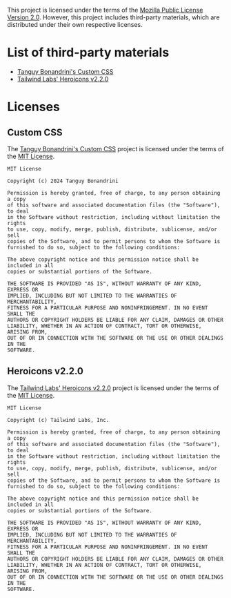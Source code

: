 This project is licensed under the terms of the [Mozilla Public License Version 2.0](LICENSE).
However, this project includes third-party materials, which are distributed under their own respective licenses.

# List of third-party materials

- [Tanguy Bonandrini's Custom CSS](#custom-css)
- [Tailwind Labs' Heroicons v2.2.0](#heroicons-v220)

# Licenses

## Custom CSS

The [Tanguy Bonandrini's Custom CSS](https://github.com/tanguylegazon/custom-css) project is licensed under the terms of the
[MIT License](https://github.com/tanguylegazon/custom-css/blob/main/LICENSE).

```text
MIT License

Copyright (c) 2024 Tanguy Bonandrini

Permission is hereby granted, free of charge, to any person obtaining a copy
of this software and associated documentation files (the "Software"), to deal
in the Software without restriction, including without limitation the rights
to use, copy, modify, merge, publish, distribute, sublicense, and/or sell
copies of the Software, and to permit persons to whom the Software is
furnished to do so, subject to the following conditions:

The above copyright notice and this permission notice shall be included in all
copies or substantial portions of the Software.

THE SOFTWARE IS PROVIDED "AS IS", WITHOUT WARRANTY OF ANY KIND, EXPRESS OR
IMPLIED, INCLUDING BUT NOT LIMITED TO THE WARRANTIES OF MERCHANTABILITY,
FITNESS FOR A PARTICULAR PURPOSE AND NONINFRINGEMENT. IN NO EVENT SHALL THE
AUTHORS OR COPYRIGHT HOLDERS BE LIABLE FOR ANY CLAIM, DAMAGES OR OTHER
LIABILITY, WHETHER IN AN ACTION OF CONTRACT, TORT OR OTHERWISE, ARISING FROM,
OUT OF OR IN CONNECTION WITH THE SOFTWARE OR THE USE OR OTHER DEALINGS IN THE
SOFTWARE.
```

## Heroicons v2.2.0

The [Tailwind Labs' Heroicons v2.2.0](https://github.com/tailwindlabs/heroicons/tree/v2.2.0) project is licensed under
the terms of the [MIT License](https://github.com/tailwindlabs/heroicons/blob/v2.2.0/LICENSE).

```text
MIT License

Copyright (c) Tailwind Labs, Inc.

Permission is hereby granted, free of charge, to any person obtaining a copy
of this software and associated documentation files (the "Software"), to deal
in the Software without restriction, including without limitation the rights
to use, copy, modify, merge, publish, distribute, sublicense, and/or sell
copies of the Software, and to permit persons to whom the Software is
furnished to do so, subject to the following conditions:

The above copyright notice and this permission notice shall be included in all
copies or substantial portions of the Software.

THE SOFTWARE IS PROVIDED "AS IS", WITHOUT WARRANTY OF ANY KIND, EXPRESS OR
IMPLIED, INCLUDING BUT NOT LIMITED TO THE WARRANTIES OF MERCHANTABILITY,
FITNESS FOR A PARTICULAR PURPOSE AND NONINFRINGEMENT. IN NO EVENT SHALL THE
AUTHORS OR COPYRIGHT HOLDERS BE LIABLE FOR ANY CLAIM, DAMAGES OR OTHER
LIABILITY, WHETHER IN AN ACTION OF CONTRACT, TORT OR OTHERWISE, ARISING FROM,
OUT OF OR IN CONNECTION WITH THE SOFTWARE OR THE USE OR OTHER DEALINGS IN THE
SOFTWARE.
```